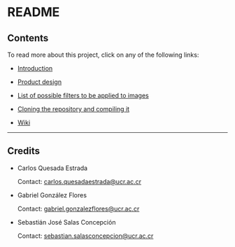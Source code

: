 # README

## **Contents**

To read more about this project, click on any of the following links:

* [Introduction](./documents/Introduction.md)

* [Product design](./documents/Product_design.md)

* [List of possible filters to be applied to images](./documents/Possible_filters_to_implement.md)
  
* [Cloning the repository and compiling it](./documents/Cloning_and_compilation.md)

* [Wiki](https://github.com/ECCIUCRLQ/proyecto-chikistrikis/wiki)

-------------------------------------

## **Credits**

* Carlos Quesada Estrada
  
  Contact: carlos.quesadaestrada@ucr.ac.cr
  
* Gabriel González Flores
  
  Contact: gabriel.gonzalezflores@ucr.ac.cr

* Sebastián José Salas Concepción
  
  Contact: sebastian.salasconcepcion@ucr.ac.cr
